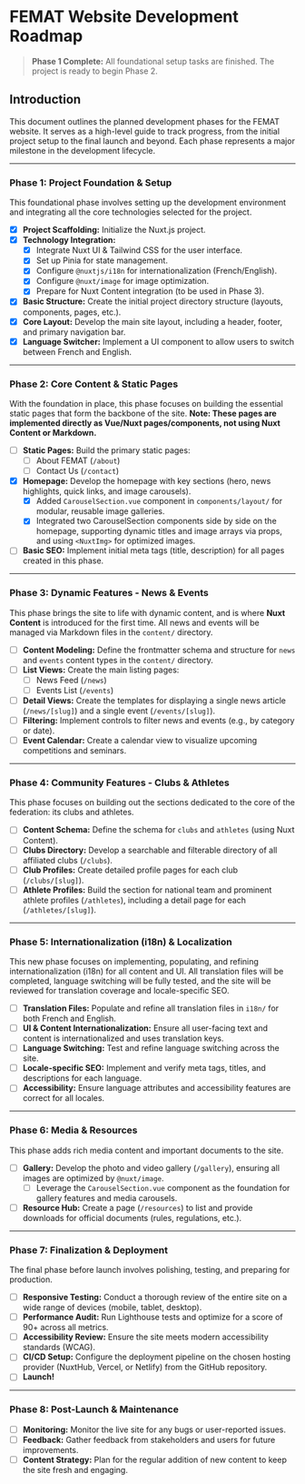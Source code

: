 # FEMAT Website Development Roadmap

> **Phase 1 Complete:** All foundational setup tasks are finished. The project is ready to begin Phase 2.

## Introduction

This document outlines the planned development phases for the FEMAT website. It serves as a high-level guide to track progress, from the initial project setup to the final launch and beyond. Each phase represents a major milestone in the development lifecycle.

---

### **Phase 1: Project Foundation & Setup**

This foundational phase involves setting up the development environment and integrating all the core technologies selected for the project.

*   [x] **Project Scaffolding:** Initialize the Nuxt.js project.
*   [x] **Technology Integration:**
    *   [x] Integrate Nuxt UI & Tailwind CSS for the user interface.
    *   [x] Set up Pinia for state management.
    *   [x] Configure `@nuxtjs/i18n` for internationalization (French/English).
    *   [x] Configure `@nuxt/image` for image optimization.
    *   [x] Prepare for Nuxt Content integration (to be used in Phase 3).
*   [x] **Basic Structure:** Create the initial project directory structure (layouts, components, pages, etc.).
*   [x] **Core Layout:** Develop the main site layout, including a header, footer, and primary navigation bar.
*   [x] **Language Switcher:** Implement a UI component to allow users to switch between French and English.

---

### **Phase 2: Core Content & Static Pages**

With the foundation in place, this phase focuses on building the essential static pages that form the backbone of the site. **Note: These pages are implemented directly as Vue/Nuxt pages/components, not using Nuxt Content or Markdown.**

*   [ ] **Static Pages:** Build the primary static pages:
    *   [ ] About FEMAT (`/about`)
    *   [ ] Contact Us (`/contact`)
*   [x] **Homepage:** Develop the homepage with key sections (hero, news highlights, quick links, and image carousels).
    *   [x] Added `CarouselSection.vue` component in `components/layout/` for modular, reusable image galleries.
    *   [x] Integrated two CarouselSection components side by side on the homepage, supporting dynamic titles and image arrays via props, and using `<NuxtImg>` for optimized images.
*   [ ] **Basic SEO:** Implement initial meta tags (title, description) for all pages created in this phase.

---

### **Phase 3: Dynamic Features - News & Events**

This phase brings the site to life with dynamic content, and is where **Nuxt Content** is introduced for the first time. All news and events will be managed via Markdown files in the `content/` directory.

*   [ ] **Content Modeling:** Define the frontmatter schema and structure for `news` and `events` content types in the `content/` directory.
*   [ ] **List Views:** Create the main listing pages:
    *   [ ] News Feed (`/news`)
    *   [ ] Events List (`/events`)
*   [ ] **Detail Views:** Create the templates for displaying a single news article (`/news/[slug]`) and a single event (`/events/[slug]`).
*   [ ] **Filtering:** Implement controls to filter news and events (e.g., by category or date).
*   [ ] **Event Calendar:** Create a calendar view to visualize upcoming competitions and seminars.

---

### **Phase 4: Community Features - Clubs & Athletes**

This phase focuses on building out the sections dedicated to the core of the federation: its clubs and athletes.

*   [ ] **Content Schema:** Define the schema for `clubs` and `athletes` (using Nuxt Content).
*   [ ] **Clubs Directory:** Develop a searchable and filterable directory of all affiliated clubs (`/clubs`).
*   [ ] **Club Profiles:** Create detailed profile pages for each club (`/clubs/[slug]`).
*   [ ] **Athlete Profiles:** Build the section for national team and prominent athlete profiles (`/athletes`), including a detail page for each (`/athletes/[slug]`).

---

### **Phase 5: Internationalization (i18n) & Localization**

This new phase focuses on implementing, populating, and refining internationalization (i18n) for all content and UI. All translation files will be completed, language switching will be fully tested, and the site will be reviewed for translation coverage and locale-specific SEO.

*   [ ] **Translation Files:** Populate and refine all translation files in `i18n/` for both French and English.
*   [ ] **UI & Content Internationalization:** Ensure all user-facing text and content is internationalized and uses translation keys.
*   [ ] **Language Switching:** Test and refine language switching across the site.
*   [ ] **Locale-specific SEO:** Implement and verify meta tags, titles, and descriptions for each language.
*   [ ] **Accessibility:** Ensure language attributes and accessibility features are correct for all locales.

---

### **Phase 6: Media & Resources**

This phase adds rich media content and important documents to the site.

*   [ ] **Gallery:** Develop the photo and video gallery (`/gallery`), ensuring all images are optimized by `@nuxt/image`.
    *   [ ] Leverage the `CarouselSection.vue` component as the foundation for gallery features and media carousels.
*   [ ] **Resource Hub:** Create a page (`/resources`) to list and provide downloads for official documents (rules, regulations, etc.).

---

### **Phase 7: Finalization & Deployment**

The final phase before launch involves polishing, testing, and preparing for production.

*   [ ] **Responsive Testing:** Conduct a thorough review of the entire site on a wide range of devices (mobile, tablet, desktop).
*   [ ] **Performance Audit:** Run Lighthouse tests and optimize for a score of 90+ across all metrics.
*   [ ] **Accessibility Review:** Ensure the site meets modern accessibility standards (WCAG).
*   [ ] **CI/CD Setup:** Configure the deployment pipeline on the chosen hosting provider (NuxtHub, Vercel, or Netlify) from the GitHub repository.
*   [ ] **Launch!**

---

### **Phase 8: Post-Launch & Maintenance**

*   [ ] **Monitoring:** Monitor the live site for any bugs or user-reported issues.
*   [ ] **Feedback:** Gather feedback from stakeholders and users for future improvements.
*   [ ] **Content Strategy:** Plan for the regular addition of new content to keep the site fresh and engaging. 